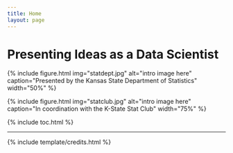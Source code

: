 ```yaml
---
title: Home
layout: page
---
```


# Presenting Ideas as a Data Scientist

{% include figure.html img="statdept.jpg" alt="intro image here" caption="Presented by the Kansas State Department of Statistics" width="50%" %}

{% include figure.html img="statclub.jpg" alt="intro image here" caption="In coordination with the K-State Stat Club" width="75%" %}



{% include toc.html %}

------

{% include template/credits.html %}
